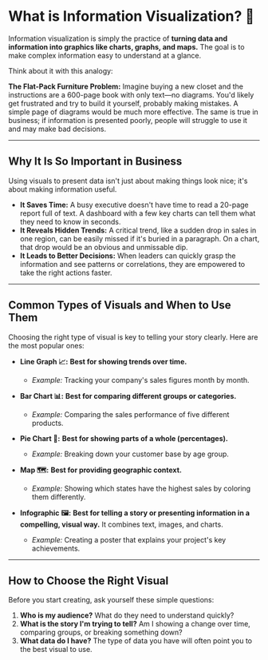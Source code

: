 # What is Information Visualization? 🧠
Information visualization is simply the practice of **turning data and information into graphics like charts, graphs, and maps.** The goal is to make complex information easy to understand at a glance.

Think about it with this analogy:

**The Flat-Pack Furniture Problem:** Imagine buying a new closet and the instructions are a 600-page book with only text—no diagrams. You'd likely get frustrated and try to build it yourself, probably making mistakes. A simple page of diagrams would be much more effective. The same is true in business; if information is presented poorly, people will struggle to use it and may make bad decisions.

---
## Why It Is So Important in Business
Using visuals to present data isn't just about making things look nice; it's about making information useful.

* **It Saves Time:** A busy executive doesn't have time to read a 20-page report full of text. A dashboard with a few key charts can tell them what they need to know in seconds.
* **It Reveals Hidden Trends:** A critical trend, like a sudden drop in sales in one region, can be easily missed if it's buried in a paragraph. On a chart, that drop would be an obvious and unmissable dip.
* **It Leads to Better Decisions:** When leaders can quickly grasp the information and see patterns or correlations, they are empowered to take the right actions faster.

---
## Common Types of Visuals and When to Use Them
Choosing the right type of visual is key to telling your story clearly. Here are the most popular ones:

* **Line Graph 📈:** **Best for showing trends over time.**
    * *Example:* Tracking your company's sales figures month by month.

* **Bar Chart 📊:** **Best for comparing different groups or categories.**
    * *Example:* Comparing the sales performance of five different products.

* **Pie Chart 🥧:** **Best for showing parts of a whole (percentages).**
    * *Example:* Breaking down your customer base by age group.

* **Map 🗺️:** **Best for providing geographic context.**
    * *Example:* Showing which states have the highest sales by coloring them differently.

* **Infographic 🖼️:** **Best for telling a story or presenting information in a compelling, visual way.** It combines text, images, and charts.
    * *Example:* Creating a poster that explains your project's key achievements.

---
## How to Choose the Right Visual
Before you start creating, ask yourself these simple questions:

1.  **Who is my audience?** What do they need to understand quickly?
2.  **What is the story I'm trying to tell?** Am I showing a change over time, comparing groups, or breaking something down?
3.  **What data do I have?** The type of data you have will often point you to the best visual to use.
